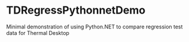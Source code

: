 # TDRegressPythonnetDemo
Minimal demonstration of using Python.NET to compare regression test data for Thermal Desktop
